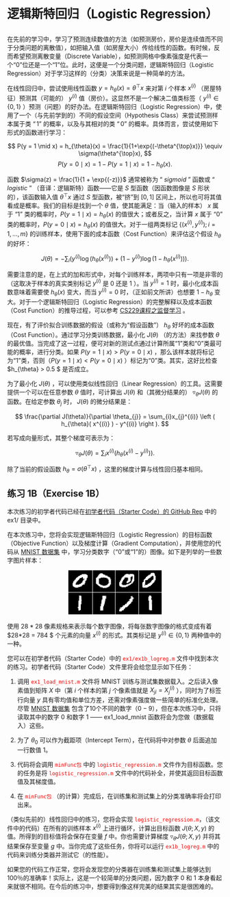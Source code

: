 # 逻辑斯特回归（Logistic Regression）  
##  
在先前的学习中，学习了预测连续数值的方法（如预测房价，房价是连续值而不同于分类问题的离散值），如把输入值（如房屋大小）传给线性的函数。有时候，反而希望预测离散变量（Discrete Variable），如预测网格中像素强度是代表一个“0”位还是一个“1”位。此时，这便是一个分类问题，逻辑斯特回归（Logistic Regression）对于学习这样的（分类）决策来说是一种简单的方法。  

在线性回归中，尝试使用线性函数 $y = h_{\theta}(x) = \theta^{\top}x$ 来对第 $i$ 个样本 $x^{(i)}$ （房屋特征）预测其（可能的） $y^{(i)}$ 值（房价）。这显然不是一个解决二值类标签（ $y^{(i)}∈{\{0,1\}}$ ）预测（问题）的好办法。在逻辑斯特回归（Logistic Regression）中，使用了一个（与先前学到的）不同的假设空间（Hypothesis Class）来尝试预测样本属于类 $“1”$ 的概率，以及与其相对的类 $“0”$ 的概率。具体而言，尝试使用如下形式的函数进行学习：  

$$
P(y = 1 \mid x) = h_{\theta}(x) = \frac{1}{1+\exp{(-\theta^{\top}x)}} \equiv \sigma(\theta^{\top}x), $$
$$ P(y = 0 \mid x) = 1 - P(y = 1 \mid x) = 1 - h_{\theta}(x). 
$$  

函数 $\sigma(z) = \frac{1}{1 + \exp{(-z)}}$ 通常被称为 “ $sigmoid$ ” 函数或 “ $logistic$ ” （音译：逻辑斯特）函数——它是 $S$ 型函数（因函数图像是 $S$ 形状的），该函数输入值 $\theta^{\top}x$ 通过 $S$ 型函数，被“挤”到 $[0,1]$ 区间上，所以也可将其值看成是概率。我们的目标是找到一个 $\theta$ 值，使其能满足：当（输入的样本） $x$ 属于 “1” 类的概率时，$P(y = 1 \mid x ) = h_{\theta}(x)$ 的值很大；或者反之，当计算 $x$ 属于 “0” 类的概率时，$P(y = 0 \mid x ) = h_{\theta}(x)$ 的值很大。对于一组两类标记 ${\{(x^{(i)}, y^{(i)}); i = 1, ..., m\}}$ 的训练样本，使用下面的成本函数（Cost Function）来评估这个假设 $h_{\theta}$ 的好坏：  

$$
J(\theta) = -{\sum_{i}}\left (y^{(i)}\log{(h_{\theta}(x^{(i)}))} + (1-y^{(i)}) \log{(1 - h_{\theta}(x^{(i)}))}\right ).
$$  

需要注意的是，在上式的加和形式中，对每个训练样本，两项中只有一项是非零的（这取决于样本的真实类别标记 $y^{(i)}$ 是 0 还是 1 ）。当 $y^{(i)} = 1$ 时，最小化成本函数意味着需要使 $h_{\theta}(x)$ 变大，而当 $y^{(i)} = 0$ 时，（正如前文所讲）也想要 $1 - h_{\theta}$ 变大。对于一个逻辑斯特回归（Logistic Regression）的完整解释以及成本函数（Cost Function）的推导过程，可以参考 <a href="http://cs229.stanford.edu/notes/cs229-notes1.pdf">CS229课程之监督学习</a> 。  

现在，有了评价拟合训练数据的假设（或称为“假设函数”） $h_{\theta}$ 好坏的成本函数（Cost Function）。通过学习分类训练数据，最小化 $J(\theta)$ （的方法）来找参数 $\theta$ 的最优值。当完成了这一过程，便可对新的测试点通过计算所属“1”类和“0”类最可能的概率，进行分类。如果 $P(y=1 \mid x)>P(y=0 \mid x)$ ，那么该样本就将标记为“1”类，否则（$P(y=1 \mid x) < P(y=0 \mid x)$ ）标记为“0”类。其实，这好比检查 $h_{\theta} > 0.5 $ 是否成立。  

为了最小化 $J(\theta)$ ，可以使用类似线性回归（Linear Regression）的工具。这需要提供一个可以在任意参数 $\theta$ 值时，可计算出 $J(\theta)$ 和（其微分结果的） $\triangledown_{\theta} J(\theta)$ 的函数。在给定参数 $\theta_{j}$ 时， $J(\theta)$ 的微分结果是：  

$$
\frac{\partial J(\theta)}{\partial \theta_{j}} = \sum_{i}x_{j}^{(i)} \left ( h_{\theta}( x^{(i)} ) - y^{(i)}  \right ). 
$$  

若写成向量形式，其整个梯度可表示为：  

$$
\triangledown_{\theta} J(\theta) = \sum_{i}x^{(i)} \left ( h_{\theta}(x^{(i)} - y^{(i)} )  \right ).
$$  

除了当前的假设函数 $h_{\theta} = \sigma(\theta^{\top}x)$ ，这里的梯度计算与线性回归基本相同。  

## 练习 1B（Exercise 1B）  

本次练习的初学者代码已经在<a href="https://github.com/amaas/stanford_dl_ex">初学者代码（Starter Code）的 GitHub Rep</a> 中的 ex1/ 目录中。  

在本次练习中，您将会实现逻辑斯特回归（Logistic Regression）的目标函数（Objective Function）以及梯度计算（Gradient Computation），并使用您的代码从 <a href="http://yann.lecun.com/exdb/mnist/">MNIST 数据集</a> 中，学习分类数字（“0”或“1”的）图像。如下是列举的一些数字图片样本：  

<center><img src="./images/Mnist_01.png" /></center>  


使用 $28*28$ 像素规格来表示每个数字图像，将每张数字图像的格式变成有着 $28*28 = 784 $ 个元素的向量 $x^{(i)}$ 的形式。其类标记是 $y^{(i)}\in \{0,1\}$ 两种值中的一种。  

您可以在初学者代码（Starter Code）中的 <font color=red>`ex1/ex1b_logreg.m`</font> 文件中找到本次的练习。初学者代码（Starter Code）文件里将会给您显示如下任务：  

1. 调用 <font color=red>`ex1_load_mnist.m`</font> 文件将 MNIST 训练与测试集数据载入。之后读入像素值到矩阵 $X$ 中（第 $i$ 个样本的第 $j$ 个像素值就是 $X_{ji} = X_{j}^{(i)}$ ），同时为了标签行向量 $y$ 具有零均值和单位方差，还需对像素强度做一些简单的标准化处理。尽管 <a href="http://yann.lecun.com/exdb/mnist/">MNIST 数据集</a> 包含了10个不同的数字（$0-9$），但在本次练习中，只将读取其中的数字 $0$ 和数字 $1$ —— ex1_load_mnist 函数将会为您做（数据载入）这些。  

2. 为了 $\theta_{0}$ 可以作为截距项（Intercept Term），在代码将中对参数 $\theta$ 后面追加一行数值 $1$。  

3. 代码将会调用 <font color=red>`minFunc包`</font> 中的 <font color=red>`logistic_regression.m`</font> 文件作为目标函数。您的任务是将 <font color=red>`logistic_regression.m`</font> 文件中的代码补全，并使其返回目标函数值及其梯度值。  

4. 在 <font color=red>`minFunc包`</font> （的计算）完成后，在训练集和测试集上的分类准确率将会打印出来。  

（类似先前的）线性回归中的练习，您将会实现 <font color=red>`logistic_regression.m`</font>，（该文件中的代码）在所有的训练样本 $x^{(i)}$ 上进行循环，计算出目标函数 $J(θ;X,y)$ 的值。所得到的目标值将会保存在变量 $f$ 中。你也需要计算梯度 $\triangledown_{\theta}J(\theta; X, y)$ 并将其结果保存至变量 $g$ 中。当你完成了这些任务，你将可以运行 <font color=red>`ex1b_logreg.m`</font> 中的代码来训练分类器并测试它（的性能）。  

如果您的代码工作正常，您将会发现您的分类器在训练集和测试集上能够达到100％的准确率！实际上，这是一个较简单的分类问题，因为数字 $0$ 和 $1$ 本身看起来就很不相同。在今后的练习中，想要得到像这样完美的结果其实是很困难的。
